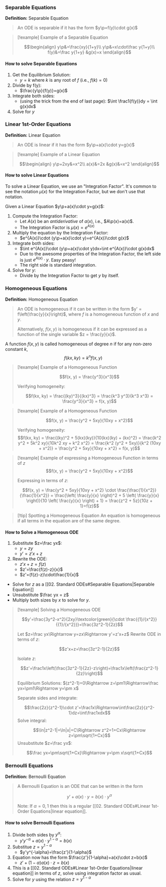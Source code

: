 
### Separable Equations
**Definition:** Separable Equation
> An ODE is separable if it has the form $y\p=f(y)\cdot g(x)$

> [!example] Example of a Separable Equation
>
> $$\begin{align}
y\p&=\frac{xy}{1+y}\\
y\p&=x\cdot\frac y{1+y}\\
f(y)&=\frac y{1+y} &g(x)=x
\end{align}$$

#### How to solve Separable Equations
1. Get the Equilibrium Solution:
	- $y=k$ where $k$ is any root of $f$ (i.e., $f(k)=0$)
2. Divide by f(y):
	- $\frac{y\p}{f(y)}=g(x)$
3. Integrate both sides:
	- (using the trick from the end of last page):
	   $\int \frac1{f(y)}dy = \int g(x)dx$
4. Solve for $y$

### Linear 1st-Order Equations
**Definition:** Linear Equation
> An ODE is linear if it has the form $y\p+a(x)\cdot y=g(x)$

> [!example] Example of a Linear Equation
>
> $$\begin{align}
y\p+2xy&=x^2\\
a(x)&=2x &g(x)&=x^2
\end{align}$$

#### How to solve Linear Equations
To solve a Linear Equation, we use an "Integration Factor". It's common to see the notation $\mu(x)$ for the Integration Factor, but we don't use that notation.

Given a Linear Equation $y\p+a(x)\cdot y=g(x)$:
1. Compute the Integration Factor:
	- Let $A(x)$ be an _antiderivative_ of $a(x)$, i.e., $A\p(x)=a(x)$.
	- The Integration Factor is $\mu(x)=e^{A(x)}$
2. Multiply the equation by the Integration Factor:
    -  $e^{A(x)}\cdot (y\p+a(x)\cdot y)=e^{A(x)}\cdot g(x)$
3. Integrate both sides:
	- $\int e^{A(x)}\cdot (y\p+a(x)\cdot y)dx=\int e^{A(x)}\cdot g(x)dx$
	- Due to the awesome properties of the Integration Factor, the left side is just $e^{A(x)}\cdot y$. Easy peasy!
	- The right side is standard integration.
4. Solve for $y$:
    - Divide by the Integration Factor to get $y$ by itself.

### Homogeneous Equations
**Definition:** Homogeneous Equation
> An ODE is homogeneous if it can be written in the form $y' = f\left(\frac{y}{x}\right)$, where $f$ is a homogeneous function of $x$ and $y$.
> 
> Alternatively, $f(x, y)$ is homogeneous if it can be expressed as a function of the single variable $z = \frac{y}{x}$.

A function $f(x, y)$ is called homogeneous of degree $n$ if for any non-zero constant $k$,
$$f(kx, ky) = k^n f(x, y)$$

> [!example] Example of a Homogeneous Function
> 
> $$f(x, y) = \frac{y^3}{x^3}$$
> 
> Verifying homogeneity:
> 
> $$f(kx, ky) = \frac{(ky)^3}{(kx)^3} = \frac{k^3 y^3}{k^3 x^3} = \frac{y^3}{x^3} = f(x, y)$$


> [!example] Example of a Homogeneous Function
> 
> $$f(x, y) = \frac{y^2 + 5xy}{10xy + x^2}$$
> 
> Verifying homogeneity:
> $$f(kx, ky) = \frac{(ky)^2 + 5(kx)(ky)}{10(kx)(ky) + (kx)^2} = \frac{k^2 y^2 + 5k^2 xy}{10k^2 xy + k^2 x^2} = \frac{k^2 (y^2 + 5xy)}{k^2 (10xy + x^2)} = \frac{y^2 + 5xy}{10xy + x^2} = f(x, y)$$


> [!example] Example of expressing a Homogeneous Function in terms of $z$
> $$f(x, y) = \frac{y^2 + 5xy}{10xy + x^2}$$
> 
> Expressing in terms of $z$:
> 
> $$f(x, y) = \frac{y^2 + 5xy}{10xy + x^2} \cdot \frac{\frac{1}{x^2}}{\frac{1}{x^2}} = \frac{\left( \frac{y}{x} \right)^2 + 5 \left( \frac{y}{x} \right)}{10 \left( \frac{y}{x} \right) + 1} = \frac{z^2 + 5z}{10z + 1}=f(z)$$

> [!tip] Spotting a Homogeneous Equation
> An equation is homogeneous if all terms in the equation are of the same degree.

#### How to Solve a Homogeneous ODE
1. Substitute $z=\frac yx$:
	- $y=zy$
	- $y'=z'x+z$
2. Rewrite the ODE:
	- $z'x+z=f(z)$
	- $z'=\frac{f(z)-z}{x}$
	- $z'=(f(z)-z)\cdot\frac{1}{x}$
- Solve for $z$ as a [[02. Standard ODEs#Separable Equations|Separable Equation]]
- Unsubstitute $\frac yx = z$
- Multiply both sizes by $x$ to solve for $y$.

> [!example] Solving a Homogeneous ODE
> 
> $$y'=\frac{3y^2-x^2}{2xy}\textcolor{green}{\cdot \frac{{1}/{x^2}}{{1}/{x^2}}}=\frac{3z^2-1}{2z}$$
> 
> Let $z=\frac yx\Rightarrow y=zx\Rightarrow y'=z'x+z$
> Rewrite ODE in terms of $z$:
> 
> $$z'x+z=\frac{3z^2-1}{2z}$$
> 
> Isolate $z$:
> 
> $$z'=\frac1x\left(\frac{3z^2-1}{2z}-z\right)=\frac1x\left(\frac{z^2-1}{2z}\right)$$
> 
> Equilibrium Solutions: $(z^2-1)=0\Rightarrow z=\pm1\Rightarrow\frac yx=\pm1\Rightarrow y=\pm x$
> 
> Separate sides and integrate:
> 
> $$\frac{2z}{z^2-1}\cdot z'=\frac1x\Rightarrow\int\frac{2z}{z^2-1}dz=\int\frac1xdx$$
> Solve integral:
>
> $$\ln|z^2-1|=\ln|x|+C\Rightarrow z^2=1+Cx\Rightarrow z=\pm\sqrt{1+Cx}$$
> Unsubstitute $z=\frac yx$:
> 
> $$\frac yx=\pm\sqrt{1+Cx}\Rightarrow y=\pm x\sqrt{1+Cx}$$

### Bernoulli Equations
**Definition:** Bernoulli Equation
> A Bernoulli Equation is an ODE that can be written in the form
> 
> $$y' +a(x)\cdot y=b(x)\cdot y^\alpha$$
> 
> Note: If $\alpha=0,1$ then this is a regular [[02. Standard ODEs#Linear 1st-Order Equations|linear equation]].

#### How to solve Bernoulli Equations
1. Divide both sides by $y^\alpha$:
	- $y'y^{-\alpha}+a(x)\cdot y^{1-\alpha}=b(x)$
2. Substitue $z=y^{1-\alpha}$
	- $y'y^{-\alpha}=\frac{z'}{1-\alpha}$
3. Equation now has the form $\frac{z'}{1-\alpha}+a(x)\cdot z=b(x)$
	- $z'+(1-\alpha)a(x)\cdot z=b(x)$
4. This is a [[02. Standard ODEs#Linear 1st-Order Equations|linear equation]] in terms of $z$, solve using integration factor as usual.
5. Solve for $y$ using the relation $z=y^{1-\alpha}$